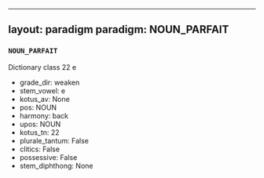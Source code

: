
---
layout: paradigm
paradigm: NOUN_PARFAIT
---
### ` NOUN_PARFAIT `

Dictionary class 22 e
* grade_dir: weaken
* stem_vowel: e
* kotus_av: None
* pos: NOUN
* harmony: back
* upos: NOUN
* kotus_tn: 22
* plurale_tantum: False
* clitics: False
* possessive: False
* stem_diphthong: None
